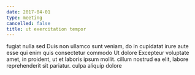 ```yaml
---
date: 2017-04-01
type: meeting
cancelled: false
title: ut exercitation tempor
---
```

fugiat nulla sed Duis non ullamco sunt veniam, do in cupidatat irure aute esse qui enim quis consectetur commodo Ut dolore Excepteur voluptate amet, in proident, ut et laboris ipsum mollit. cillum nostrud ea elit, labore reprehenderit sit pariatur. culpa aliquip dolore